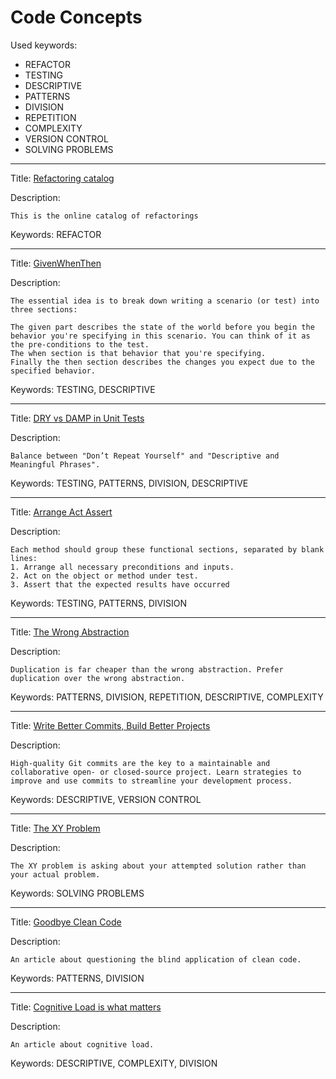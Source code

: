 # Code Concepts

Used keywords:
* REFACTOR
* TESTING
* DESCRIPTIVE
* PATTERNS
* DIVISION
* REPETITION
* COMPLEXITY
* VERSION CONTROL
* SOLVING PROBLEMS

<hr/>

Title: [Refactoring catalog](https://refactoring.com/catalog/)

Description:
```
This is the online catalog of refactorings
```

Keywords: REFACTOR


<hr/>

Title: [GivenWhenThen](https://martinfowler.com/bliki/GivenWhenThen.html)

Description:
```
The essential idea is to break down writing a scenario (or test) into three sections:

The given part describes the state of the world before you begin the behavior you're specifying in this scenario. You can think of it as the pre-conditions to the test.
The when section is that behavior that you're specifying.
Finally the then section describes the changes you expect due to the specified behavior.
```

Keywords: TESTING, DESCRIPTIVE

<hr/>

Title: [DRY vs DAMP in Unit Tests](https://enterprisecraftsmanship.com/posts/dry-damp-unit-tests)

Description:
```
Balance between "Don’t Repeat Yourself" and "Descriptive and Meaningful Phrases".
```

Keywords: TESTING, PATTERNS, DIVISION, DESCRIPTIVE

<hr/>

Title: [Arrange Act Assert](http://wiki.c2.com/?ArrangeActAssert)

Description:
```
Each method should group these functional sections, separated by blank lines:
1. Arrange all necessary preconditions and inputs.
2. Act on the object or method under test.
3. Assert that the expected results have occurred
```

Keywords: TESTING, PATTERNS, DIVISION

<hr/>

Title: [The Wrong Abstraction](https://sandimetz.com/blog/2016/1/20/the-wrong-abstraction)

Description:
```
Duplication is far cheaper than the wrong abstraction. Prefer duplication over the wrong abstraction.
```

Keywords: PATTERNS, DIVISION, REPETITION, DESCRIPTIVE, COMPLEXITY


<hr/>

Title: [Write Better Commits, Build Better Projects](https://github.blog/2022-06-30-write-better-commits-build-better-projects/)

Description:
```
High-quality Git commits are the key to a maintainable and collaborative open- or closed-source project. Learn strategies to improve and use commits to streamline your development process.

```

Keywords: DESCRIPTIVE, VERSION CONTROL

<hr/>

Title: [The XY Problem](https://xyproblem.info/)

Description:
```
The XY problem is asking about your attempted solution rather than your actual problem.

```

Keywords: SOLVING PROBLEMS

<hr/>

Title: [Goodbye Clean Code](https://overreacted.io/goodbye-clean-code/)

Description:
```
An article about questioning the blind application of clean code.

```

Keywords: PATTERNS, DIVISION


<hr/>

Title: [Cognitive Load is what matters](https://github.com/zakirullin/cognitive-load)

Description:
```
An article about cognitive load.

```

Keywords: DESCRIPTIVE, COMPLEXITY, DIVISION
